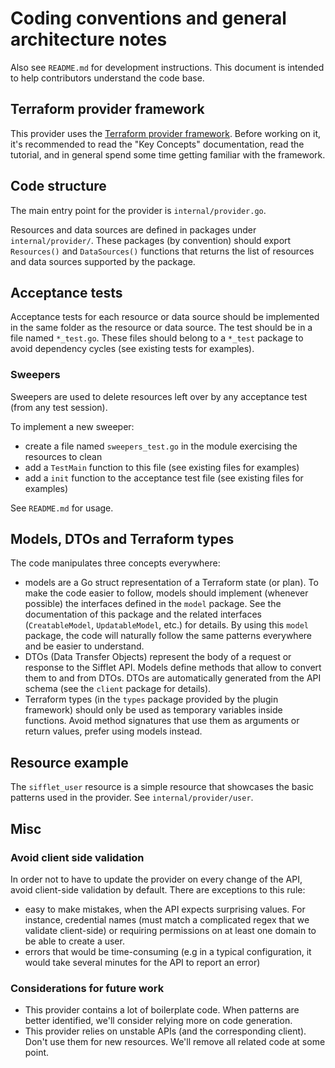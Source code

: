# Coding conventions and general architecture notes

Also see `README.md` for development instructions. This document is intended to help contributors understand
the code base.

## Terraform provider framework

This provider uses the [Terraform provider framework](https://developer.hashicorp.com/terraform/plugin/framework).
Before working on it, it's recommended to read the "Key Concepts" documentation, read the tutorial, and in general
spend some time getting familiar with the framework.

## Code structure

The main entry point for the provider is `internal/provider.go`.

Resources and data sources are defined in packages under `internal/provider/`.
These packages (by convention) should export `Resources()` and `DataSources()` functions that returns the list
of resources and data sources supported by the package.

## Acceptance tests

Acceptance tests for each resource or data source should be implemented in the same folder as the resource or
data source. The test should be in a file named `*_test.go`.
These files should belong to a `*_test` package to avoid dependency cycles (see existing tests for examples).

### Sweepers

Sweepers are used to delete resources left over by any acceptance test (from any test session).

To implement a new sweeper:
* create a file named `sweepers_test.go` in the module exercising the resources to clean
* add a `TestMain` function to this file (see existing files for examples)
* add a `init` function to the acceptance test file (see existing files for examples)

See `README.md` for usage.

## Models, DTOs and Terraform types

The code manipulates three concepts everywhere:
* models are a Go struct representation of a Terraform state (or plan). To make the code easier to follow,
  models should implement (whenever possible) the interfaces defined in the `model` package. See the
  documentation of this package and the related interfaces (`CreatableModel`, `UpdatableModel`, etc.) for
  details. By using this `model` package, the code will naturally follow the same patterns everywhere and be
  easier to understand.
* DTOs (Data Transfer Objects) represent the body of a request or response to the Sifflet API. Models define
  methods that allow to convert them to and from DTOs. DTOs are automatically generated from the API schema
  (see the `client` package for details).
* Terraform types (in the `types` package provided by the plugin framework) should only be used as temporary
  variables inside functions. Avoid method signatures that use them as arguments or return values, prefer
  using models instead.

## Resource example

The `sifflet_user` resource is a simple resource that showcases the basic patterns used in the provider.
See `internal/provider/user`.

## Misc

### Avoid client side validation

In order not to have to update the provider on every change of the API, avoid client-side validation by
default. There are exceptions to this rule:
* easy to make mistakes, when the API expects surprising values. For instance, credential names (must match a
  complicated regex that we validate client-side) or requiring permissions on at least one domain to be able
  to create a user.
* errors that would be time-consuming (e.g in a typical configuration, it would take several minutes for the
  API to report an error)

### Considerations for future work

* This provider contains a lot of boilerplate code. When patterns are better identified, we'll consider
  relying more on code generation.
* This provider relies on unstable APIs (and the corresponding client). Don't use them for new resources.
  We'll remove all related code at some point.
